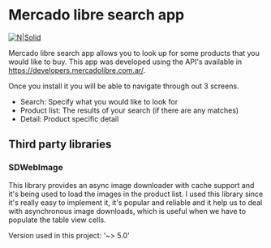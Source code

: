 # Mercado libre search app

[![N|Solid](https://http2.mlstatic.com/static/org-img/homesnw/mercado-libre.png?v=2)](https://www.mercadolibre.com.ar/)

Mercado libre search app allows you to look up for some products that you would like to buy. This app was developed using the API's available in https://developers.mercadolibre.com.ar/.

Once you install it you will be able to navigate through out 3 screens.

  - Search: Specify what you would like to look for
  - Product list: The results of your search (if there are any matches)
  - Detail: Product specific detail

## Third party libraries

### SDWebImage
This library provides an async image downloader with cache support and it's being used to load the images in the product list. I used this library since it's really easy to implement it, it's popular and reliable and it help us to deal with asynchronous image downloads, which is useful when we have to populate the table view cells.

Version used in this project: '~> 5.0'